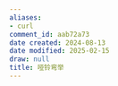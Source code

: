 ```yaml
---
aliases:
- curl
comment_id: aab72a73
date created: 2024-08-13
date modified: 2025-02-15
draw: null
title: 哑铃弯举
---
```


